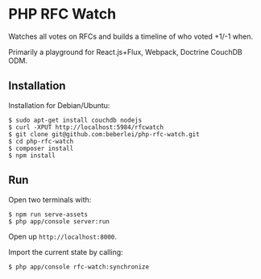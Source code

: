 # PHP RFC Watch

Watches all votes on RFCs and builds a timeline of who voted +1/-1 when.

Primarily a playground for React.js+Flux, Webpack, Doctrine CouchDB ODM.

## Installation

Installation for Debian/Ubuntu:

    $ sudo apt-get install couchdb nodejs
    $ curl -XPUT http://localhost:5984/rfcwatch
    $ git clone git@github.com:beberlei/php-rfc-watch.git
    $ cd php-rfc-watch
    $ composer install
    $ npm install

## Run

Open two terminals with:

    $ npm run serve-assets
    $ php app/console server:run

Open up `http://localhost:8000`.

Import the current state by calling:

    $ php app/console rfc-watch:synchronize
